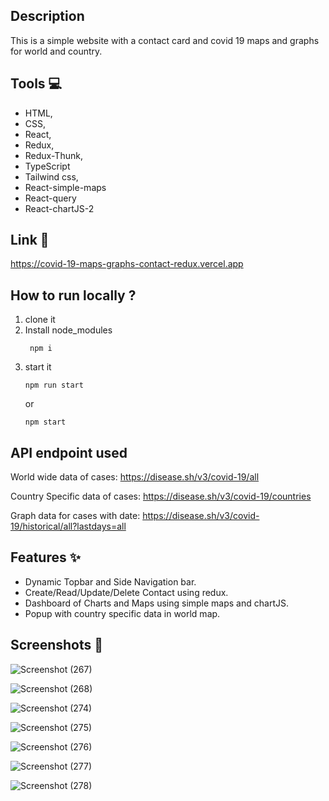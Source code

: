  ## Description
 This is a simple website with a contact card and covid 19 maps and graphs for world and country.
 
 ## Tools 💻
- HTML,
- CSS,
- React,
- Redux,
- Redux-Thunk,
- TypeScript
- Tailwind css,
- React-simple-maps
- React-query
- React-chartJS-2

## Link  🔗
https://covid-19-maps-graphs-contact-redux.vercel.app

## How to run locally ?
 1. clone it
 2. Install node_modules
     ```
      npm i
     ```
 3. start it
     ```
     npm run start
     ```
     or
     ```
     npm start
     ```

## API endpoint used
World wide data of cases:
https://disease.sh/v3/covid-19/all

Country Specific data of cases:
https://disease.sh/v3/covid-19/countries

Graph data for cases with date:
https://disease.sh/v3/covid-19/historical/all?lastdays=all


## Features ✨
- Dynamic Topbar and Side Navigation bar.
- Create/Read/Update/Delete Contact using redux.
- Dashboard of Charts and Maps using simple maps and chartJS.
- Popup with country specific data in world map.


## Screenshots  📸

![Screenshot (267)](https://github.com/kundusaikat/covid-19-maps-graphs-contact-redux/assets/26205316/07b1ba80-8e7b-4ac3-9f5d-f8829ea51bc9)

![Screenshot (268)](https://github.com/kundusaikat/covid-19-maps-graphs-contact-redux/assets/26205316/3e7b2f29-f6c6-44bb-8789-1941288117d1)

![Screenshot (274)](https://github.com/kundusaikat/covid-19-maps-graphs-contact-redux/assets/26205316/8506769a-e012-4d82-8cbb-76ad6035049f)

![Screenshot (275)](https://github.com/kundusaikat/covid-19-maps-graphs-contact-redux/assets/26205316/fc2c6906-aad0-4bf4-bc02-73cce1a0d387)

![Screenshot (276)](https://github.com/kundusaikat/covid-19-maps-graphs-contact-redux/assets/26205316/b820395a-a854-4942-9893-3a02a6b7fdae)

![Screenshot (277)](https://github.com/kundusaikat/covid-19-maps-graphs-contact-redux/assets/26205316/ff662b73-3be4-4c27-8ae8-c94fb90b254b)

![Screenshot (278)](https://github.com/kundusaikat/covid-19-maps-graphs-contact-redux/assets/26205316/0766d14b-ccc6-4c69-98bb-c03f13b0c5a5)


